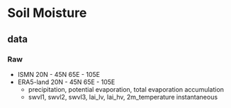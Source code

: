 # Soil Moisture  
## data  
### Raw  
- ISMN 20N - 45N 65E - 105E  
- ERA5-land 20N - 45N 65E - 105E  
  - precipitation, potential evaporation, total evaporation accumulation
  - swvl1, swvl2, swvl3, lai_lv, lai_hv, 2m_temperature instantaneous